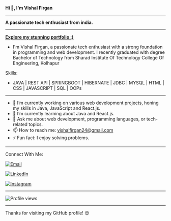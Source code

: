 __Hi 👋, I'm Vishal Firgan__
__________________

__A passionate tech enthusiast from india.__

_____________

__[ Explore my stunning portfolio :) ](https://vishalfirgan.github.io/My-Portfolio/)__



   - I'm Vishal Firgan, a passionate tech enthusiast with a strong foundation in programming and web development.
    I recently graduated with degree Bachelor of Technology from Sharad Institute Of Technology College Of Engineering, Kolhapur

    

Skills:
           
-   JAVA | REST API | SPRINGBOOT | HIBERNATE | JDBC | MYSQL | HTML | CSS | JAVASCRIPT | SQL  | OOPs 


___


- 🔭 I’m currently working on various web development projects, honing my skills in Java, JavaScript and React.js.
- 🌱 I’m currently learning about Java and React.js.
- 💬 Ask me about web development, programming languages, or tech-related topics.
- 📫 How to reach me: [vishalfirgan24@gmail.com](mailto:vishalfirgan24@gmail.com)
- ⚡ Fun fact: I enjoy solving problems.


_______________


Connect With Me:


[![Email](https://img.shields.io/badge/Email-Contact%20Me-red)](mailto:vishalfirgan24@gmail.com)

[![LinkedIn](https://img.shields.io/badge/LinkedIn-Connect-blue)](https://www.linkedin.com/in/vishal-firgan-2440bb226/)

[![Instagram](https://img.shields.io/badge/Instagram-Follow-red)](https://www.instagram.com/vishal_firgan/)

---

![Profile views](https://komarev.com/ghpvc/?username=vishalfirgan&color=brightgreen)


____________________________

Thanks for visiting my GitHub profile! 😊
